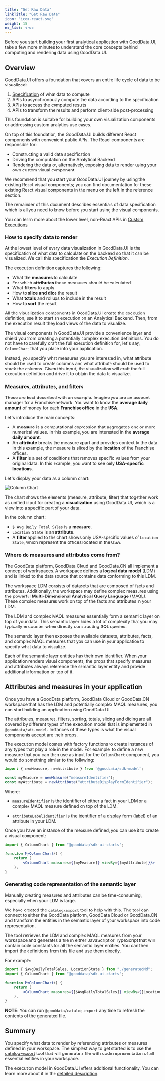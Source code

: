 ```yaml
---
title: "Get Raw Data"
linkTitle: "Get Raw Data"
icon: "icon-react.svg"
weight: 15
no_list: true
---
```


Before you start building your first analytical application with GoodData.UI, take a few more minutes to understand
the core concepts behind computing and rendering data using GoodData.UI.

## Overview

GoodData.UI offers a foundation that covers an entire life cycle of data to be visualized:

1.  [Specification](#measures-attributes-and-filters) of what data to compute
2.  APIs to asynchronously compute the data according to the specification
3.  APIs to access the computed results
4.  APIs to transform the results and perform client-side post-processing

This foundation is suitable for building your own visualization components or addressing custom analytics
use cases.

On top of this foundation, the GoodData.UI builds different React components with convenient public APIs. The
React components are responsible for:

-  Constructing a valid data specification
-  Driving the computation on the Analytical Backend
-  Rendering the data or, alternatively, exposing data to render using your own custom visual component

We recommend that you start your GoodData.UI journey by using the existing React visual components; you can find documentation for these existing React visual components in the menu on the left in the reference section.

The remainder of this document describes essentials of data specification which is all you need to know before
you start using the visual components.

You can learn more about the lower level, non-React APIs in [Custom Executions](./custom_executions/).

### How to specify data to render

At the lowest level of every data visualization in GoodData.UI is the specification of what data to calculate on the
backend so that it can be visualized. We call this specification the _Execution Definition_.

The execution definition captures the following:

-  What the **measures** to calculate
-  For which **attributes** these measures should be calculated
-  What **filters** to apply
-  How to **slice and dice** the result
-  What **totals** and rollups to include in the result
-  How to **sort** the result

All the visualization components in GoodData.UI create the execution definition, use it to start an
execution on an Analytical Backend. Then, from the execution result they load views of the data to visualize.

The visual components in GoodData.UI provide a convenience layer and shield you from creating
a potentially complex execution definitions. You do not have to carefully craft the full execution definition for, let's say,
`ColumnChart` that you place into your application.

Instead, you specify what measures you are interested in, what attribute should be used to create columns and what
attribute should be used to stack the columns. Given this input, the visualization will craft the full execution definition
and drive it to obtain the data to visualize.

### Measures, attributes, and filters

These are best described with an example. Imagine you are an account manager for a Franchise network.
You want to know the **average daily amount** of money for each **Franchise office** in the **USA**.

Let's introduce the main concepts:

* A **measure** is a computational expression that aggregates one or more numerical values. In this example, you are interested in the **average daily amount**.
* An **attribute** breaks the measure apart and provides context to the data. In this example, the measure is sliced by the **location** of the Franchise offices.
* A **filter** is a set of conditions that removes specific values from your original data. In this example, you want to see only **USA-specific locations**.

Let's display your data as a column chart:

![Column Chart](/gd-ui/intro_column_chart.png "Column Chart")

The chart shows the elements (measure, attribute, filter) that together work as unified input for creating a **visualization** using GoodData.UI, which is a view into a specific part of your data.

In the column chart:

* `$ Avg Daily Total Sales` is a **measure**.
* `Location State` is an **attribute**.
* A **filter** applied to the chart shows only USA-specific values of `Location State`, which represent the offices located in the USA.

### Where do measures and attributes come from?

The GoodData platform, GoodData Cloud and GoodData.CN all implement a concept of workspaces. A workspace defines a **logical data model** (LDM)
and is linked to the data source that contains data conforming to this LDM.

The workspace LDM consists of datasets that are composed of facts and attributes. Additionally, the workspace may define
complex measures using the powerful **Multi-Dimensional Analytical Query Language** ([MAQL](https://www.gooddata.com/docs/cloud/create-metrics/maql/)). These complex measures work on top
of the facts and attributes in your LDM.

The LDM and complex MAQL measures essentially form a semantic layer on top of your data. This semantic layer hides a
lot of complexity that you may typically encounter when directly constructing SQL queries.

The semantic layer then exposes the available datasets, attributes, facts, and complex MAQL measures that you can use in your application to specify what data to visualize.

Each of the semantic layer entities has their own identifier. When your application renders visual components, the props
that specify measures and attributes always reference the semantic layer entity and provide additional information on
top of it.

## Attributes and measures in your application

Once you have a GoodData platform, GoodData Cloud or GoodData.CN workspace that has the LDM and potentially complex MAQL measures,
you can start building an application using GoodData.UI.

The attributes, measures, filters, sorting, totals, slicing and dicing are all covered by different types of the execution model
that is implemented in `@gooddata/sdk-model`.
Instances of these types is what the visual components accept are their props.

The execution model comes with factory functions to create instances of any types that play a role in the model. For
example, to define a new measure that you can then use as input for the `ColumnChart` component, you would do something similar to the following:

```javascript
import { newMeasure, newAttribute } from "@gooddata/sdk-model";

const myMeasure = newMeasure("measureIdentifier");
const myAttribute = newAttribute("attributeDisplayFormIdentifier");
```

Where:

-  `measureIdentifier` is the identifier of either a fact in your LDM or a complex MAQL measure defined on top of the LDM.

-  `attributeLabelIdentifier` is the identifier of a display form (label) of an attribute in your LDM.

Once you have an instance of the measure defined, you can use it to create a visual component:

```jsx
import { ColumnChart } from "@gooddata/sdk-ui-charts";

function MyColumnChart() {
    return (
        <ColumnChart measures={[myMeasure]} viewBy={[myAttribute]}/>
    );
}
```

### Generating code representation of the semantic layer

Manually creating measures and attributes can be time-consuming, especially when your LDM is large.

We have created the [`catalog-export`](../visualize_data/export_catalog/) tool to help with this. The tool can connect to
either the GoodData platform, GoodData Cloud or GoodData.CN and transform the entities in the semantic layer of your
workspace into code representation.

The tool retrieves the LDM and complex MAQL measures from your workspace and generates a file in either JavaScript or
TypeScript that will contain code constants for all the semantic layer entities. You can then import the definitions
from this file and use them directly.

For example:

```jsx
import { $AvgDailyTotalSales, LocationState } from "./generatedMd";
import { ColumnChart } from "@gooddata/sdk-ui-charts";

function MyColumnChart() {
    return (
        <ColumnChart measures={[$AvgDailyTotalSales]} viewBy={[LocationState]}/>
    );
}
```

**NOTE**: You can run `@gooddata/catalog-export` any time to refresh the contents of the generated file.

## Summary

You specify what data to render by referencing attributes or measures defined in your workspace. The simplest way
to get started is to use the [catalog-export](../visualize_data/export_catalog/) tool that will generate a file with
code representation of all essential entities in your workspace.

The execution model in GoodData.UI offers additional functionality. You can learn more about it in the
[detailed description](./execution_model/).